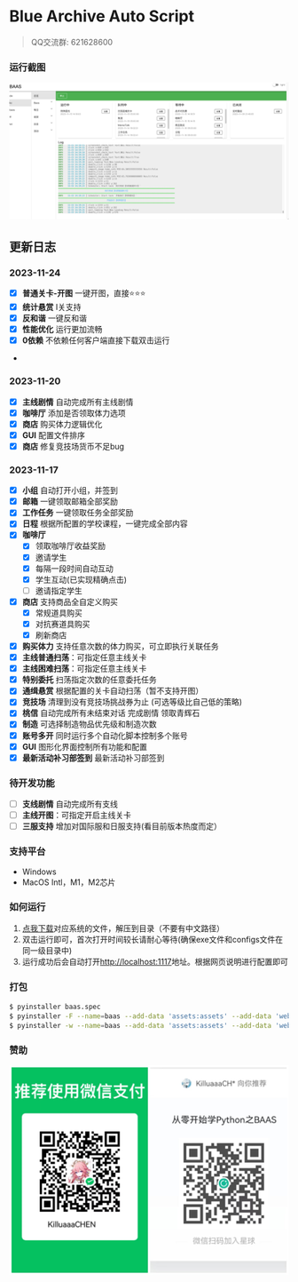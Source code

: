 # Blue Archive Auto Script

> QQ交流群: 621628600

### 运行截图

![](docs/homepage.png)

## 更新日志
### 2023-11-24
- [x] **普通关卡-开图** 一键开图，直接⭐️⭐️⭐️
- [x] **统计悬赏** I关支持
- [x] **反和谐** 一键反和谐
- [x] **性能优化** 运行更加流畅
- [x] **0依赖** 不依赖任何客户端直接下载双击运行
- 
### 2023-11-20
- [x] **主线剧情** 自动完成所有主线剧情
- [x] **咖啡厅** 添加是否领取体力选项
- [x] **商店** 购买体力逻辑优化
- [x] **GUI** 配置文件排序
- [x] **商店** 修复竞技场货币不足bug

### 2023-11-17

- [x] **小组** 自动打开小组，并签到
- [x] **邮箱** 一键领取邮箱全部奖励
- [x] **工作任务** 一键领取任务全部奖励
- [x] **日程** 根据所配置的学校课程，一键完成全部内容
- [x] **咖啡厅**
    - [x] 领取咖啡厅收益奖励
    - [x] 邀请学生
    - [x] 每隔一段时间自动互动
    - [x] 学生互动(已实现精确点击)
    - [ ] 邀请指定学生
- [x] **商店** 支持商品全自定义购买
    - [x] 常规道具购买
    - [x] 对抗赛道具购买
    - [x] 刷新商店
- [x] **购买体力** 支持任意次数的体力购买，可立即执行关联任务
- [x] **主线普通扫荡**：可指定任意主线关卡
- [x] **主线困难扫荡**：可指定任意主线关卡
- [x] **特别委托** 扫荡指定次数的任意委托任务
- [x] **通缉悬赏** 根据配置的关卡自动扫荡（暂不支持开图）
- [x] **竞技场** 清理到没有竞技场挑战券为止 (可选等级比自己低的策略)
- [x] **桃信** 自动完成所有未结束对话 完成剧情 领取青辉石
- [x] **制造** 可选择制造物品优先级和制造次数
- [x] **账号多开** 同时运行多个自动化脚本控制多个账号
- [x] **GUI** 图形化界面控制所有功能和配置
- [x] **最新活动补习部签到** 最新活动补习部签到

### 待开发功能

- [ ] **支线剧情** 自动完成所有支线
- [ ] **主线开图**：可指定开启主线关卡
- [ ] **三服支持** 增加对国际服和日服支持(看目前版本热度而定）

### 支持平台

- Windows
- MacOS Intl，M1，M2芯片

### 如何运行

1. [点我下载](https://github.com/baas-pro/baas/releases)对应系统的文件，解压到目录（不要有中文路径）
2. 双击运行即可，首次打开时间较长请耐心等待(确保exe文件和configs文件在同一级目录中)
3. 运行成功后会自动打开[http://localhost:1117](http://localhost:1117)地址。根据网页说明进行配置即可

### 打包

```bash
$ pyinstaller baas.spec
$ pyinstaller -F --name=baas --add-data 'assets:assets' --add-data 'web/static:web/static' --add-data 'web/templates:web/templates' --icon='assets/ba.ico' main.py
$ pyinstaller -w --name=baas --add-data 'assets:assets' --add-data 'web/static:web/static' --add-data 'web/templates:web/templates' --icon='assets/ba.icns' main.py
```

### 赞助

![](docs/sponsor.jpg)